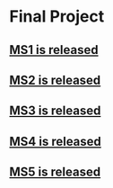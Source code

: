 # Final Project
## [MS1 is released](MS1)
## [MS2 is released](MS2)
## [MS3 is released](MS3)
## [MS4 is released](MS4)
## [MS5 is released](MS5)
